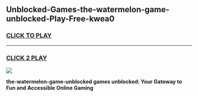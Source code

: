 
## Unblocked-Games-the-watermelon-game-unblocked-Play-Free-kwea0
<h3>
<a href="https://premium76.site?title=the-watermelon-game-unblocked&ref=18A">CLICK TO PLAY</a></h3>
<hr>

<h3>
<a href="https://premium76.site?title=the-watermelon-game-unblocked&ref=18A">CLICK 2 PLAY</a>
  
</h3>

<a href="https://premium76.site?title=the-watermelon-game-unblocked&ref=18A"><img src="https://clearcache.store/games.png"></a>


**the-watermelon-game-unblocked games unblocked: Your Gateway to Fun and Accessible Online Gaming**
